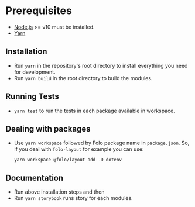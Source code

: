 # Prerequisites

- [Node.js](https://nodejs.org/en/) >= v10 must be installed.
- [Yarn](https://classic.yarnpkg.com/en/docs/install)

## Installation

- Run `yarn` in the repository's root directory to install everything you need
  for development.
- Run `yarn build` in the root directory to build the modules.

## Running Tests

- `yarn test` to run the tests in each package available in workspace.

## Dealing with packages

- Use `yarn workspace` followed by Folo package name in `package.json`.
  So, If you deal with `folo-layout` for example you can use:

  `yarn workspace @folo/layout add -D dotenv`

## Documentation

- Run above installation steps and then
- Run `yarn storybook` runs story for each modules.
